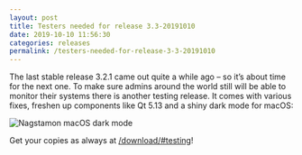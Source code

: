 ```yaml
---
layout: post
title: Testers needed for release 3.3-20191010
date: 2019-10-10 11:56:30
categories: releases
permalink: /testers-needed-for-release-3-3-20191010
---
```


The last stable release 3.2.1 came out quite a while ago – so it’s about time for the next one. To make sure admins around the world still will be able to monitor their systems there is another testing release. It comes with various fixes, freshen up components like Qt 5.13 and a shiny dark mode for macOS:

![Nagstamon macOS dark mode](/assets/images/nagstamon_macos_dark_mode.png)

Get your copies as always at [/download/#testing](/download/#testing)!


